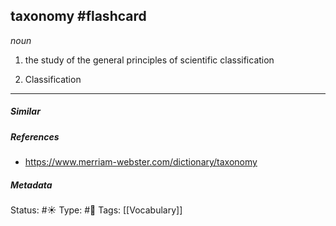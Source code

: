 ## taxonomy #flashcard 
 
_noun_ 

1. the study of the general principles of scientific classification

2. Classification

___
##### Similar



##### References 
- https://www.merriam-webster.com/dictionary/taxonomy


##### Metadata
Status: #☀️ 
Type: #🔵 
Tags: [[Vocabulary]]